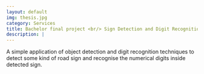 ```yaml
---
layout: default
img: thesis.jpg
category: Services
title: Bachelor final project <br/> Sign Detection and Digit Recognition
description: |
---
```

A simple application of object detection and digit recognition techniques to detect some kind of road sign and recognise the numerical digits inside detected sign.